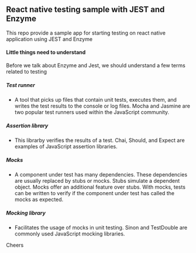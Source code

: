 ## React native testing sample with JEST and Enzyme

This repo provide a sample app for starting testing on react native application using JEST and Enzyme


#### Little things need to understand

Before we talk about Enzyme and Jest, we should understand a few terms related to testing

##### Test runner
- A tool that picks up files that contain unit tests, executes them, and writes the test results to the console or log files. Mocha and Jasmine are two popular test runners used within the JavaScript community.
##### Assertion library
- This librarby verifies the results of a test. Chai, Should, and Expect are examples of JavaScript assertion libraries.
##### Mocks
- A component under test has many dependencies. These dependencies are usually replaced by stubs or mocks. Stubs simulate a dependent object. Mocks offer an additional feature over stubs. With mocks, tests can be written to verify if the component under test has called the mocks as expected.
##### Mocking library
- Facilitates the usage of mocks in unit testing. Sinon and TestDouble are commonly used JavaScript mocking libraries.


Cheers

